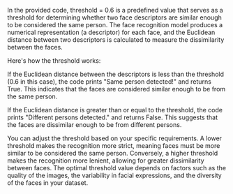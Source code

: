 In the provided code, threshold = 0.6 is a predefined value that serves as a threshold for determining whether two face descriptors are similar enough to be considered the same person. The face recognition model produces a numerical representation (a descriptor) for each face, and the Euclidean distance between two descriptors is calculated to measure the dissimilarity between the faces.

Here's how the threshold works:

If the Euclidean distance between the descriptors is less than the threshold (0.6 in this case), the code prints "Same person detected!" and returns True. This indicates that the faces are considered similar enough to be from the same person.

If the Euclidean distance is greater than or equal to the threshold, the code prints "Different persons detected." and returns False. This suggests that the faces are dissimilar enough to be from different persons.

You can adjust the threshold based on your specific requirements. A lower threshold makes the recognition more strict, meaning faces must be more similar to be considered the same person. Conversely, a higher threshold makes the recognition more lenient, allowing for greater dissimilarity between faces. The optimal threshold value depends on factors such as the quality of the images, the variability in facial expressions, and the diversity of the faces in your dataset.





